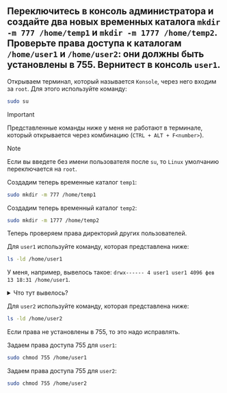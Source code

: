 ## Переключитесь в консоль администратора и создайте два новых временных каталога `mkdir -m 777 /home/temp1` и `mkdir -m 1777 /home/temp2`. Проверьте права доступа к каталогам `/home/user1` и `/home/user2`: они должны быть установлены в 755. Вернитест в консоль `user1`. 

Открываем терминал, который называется `Konsole`, через него входим за `root`. Для этого используйте команду: 

```bash
sudo su
```

> [!IMPORTANT]
> Представленные команды ниже у меня не работают в терминале, который открывается через комбинацию (`CTRL + ALT + F<number>`).

> [!NOTE]
> Если вы введете без имени пользователя после `su`, то `Linux` умолчанию переключается на `root`.

Создадим теперь временные каталог `temp1`:

```bash
sudo mkdir -m 777 /home/temp1
```

Создадим теперь временный каталог `temp2`:

```bash
sudo mkdir -m 1777 /home/temp2
```

Теперь проверяем права директорий других пользователей. 

Для `user1` используйте команду, которая представлена ниже: 

```bash
ls -ld /home/user1
```

У меня, например, вывелось такое: `drwx------ 4 user1 user1 4096 фев 13 18:31 /home/user1`. 

<details>
  <summary>Что тут вывелось?</summary>

  - `d`: Первый символ указывает на тип файла. В данном случае `d` означает, что это директория (`directory`). Если бы это был обычный файл, то здесь был бы символ -`.`
  - `rwx------`: Эти девять символов представляют собой права доступа к файлу или директории. Они делятся на три группы:
    - Первая группа (`rwx`) — права владельца (`user`). В данном случае владелец может читать (`r`), записывать (`w`) и выполнять (`x`) файлы в этой директории.
    - Вторая группа (`---`) — права группы (group). Здесь нет прав для группы, что означает, что члены группы не могут ни читать, ни записывать, ни выполнять файлы в этой директории.
    - Третья группа (`---`) — права для всех остальных пользователей (others). Здесь также нет прав, что означает, что другие пользователи не могут ни читать, ни записывать, ни выполнять файлы в этой директории.

  - `4`: Это количество жестких ссылок на директорию. Для директорий это обычно количество подкаталогов, включая саму директорию.
  - `user1`: Это имя владельца директории. В данном случае владельцем является пользователь user1.
  - `user1`: Это имя группы, к которой принадлежит владелец. В данном случае группа также называется user1.
  - `4096`: Это размер директории в байтах. Для директорий этот размер обычно фиксирован и может варьироваться в зависимости от файловой системы.
  - `фев 13 18:31`: Это дата и время последнего изменения директории. В данном случае это 13 февраля в 18:31.
  - `/home/user1`: Это путь к директории.

</details>

Для `user2` используйте команду, которая представлена ниже: 

```bash
ls -ld /home/user2
```

Если права не установлены в 755, то это надо исправлять. 

Задаем права доступа 755 для `user1`: 

```bash
sudo chmod 755 /home/user1
```

Задаем права доступа 755 для `user2`:

```bash
sudo chmod 755 /home/user2
```
